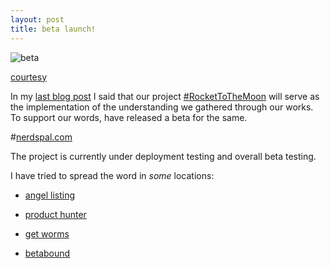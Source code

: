 ```yaml
---
layout: post
title: beta launch!
---
```


![beta](http://cdn.meme.am/instances/55389939.jpg)

[courtesy](http://memegenerator.net/instance/55389939)

In my [last blog post](http://blogx.nerdspal.com/nerdspal-launch-plan/#) I said that our project [#RocketToTheMoon](https://nerdspal.com/) will serve as the implementation of the understanding we gathered through our works. To support our words, have released a beta for the same.

#[nerdspal.com](https://nerdspal.com)

The project is currently under deployment testing and overall beta testing. 

I have tried to spread the word in *some* locations:

 - [angel listing](https://angel.co/nerdspal-com)

 - [product hunter](http://www.producthunt.com/tech/nersdpal-com)

 - [get worms](http://getworm.com/startup/nerdspal/)

 - [betabound](http://www.betabound.com/nerdspal-public-beta/)
